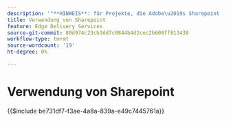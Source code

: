 ```yaml
---
description: '"**HINWEIS**: für Projekte, die Adobe\u2019s Sharepoint (<https: adobe.sharepoint.com="">) bitte hier fortfahren."'
title: Verwendung von Sharepoint
feature: Edge Delivery Services
source-git-commit: 80d974c23cb3dd7c0844b4d2cec2b608ff813438
workflow-type: tm+mt
source-wordcount: '19'
ht-degree: 0%

---
```


# Verwendung von Sharepoint

{{$include be731df7-f3ae-4a8a-839a-e49c7445761a}}